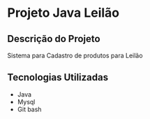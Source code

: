 # Projeto Java Leilão
## Descrição do Projeto
Sistema para Cadastro de produtos para Leilão
## Tecnologias Utilizadas
- Java
- Mysql
- Git bash
